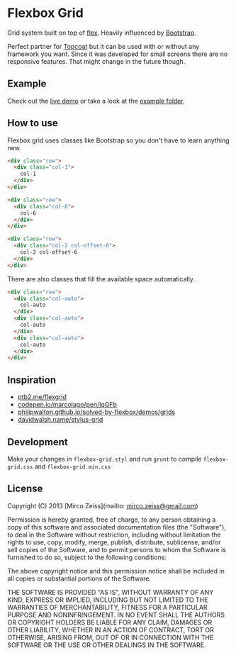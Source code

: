 # Flexbox Grid

Grid system built on top of [flex](https://developer.mozilla.org/en-US/docs/Web/CSS/flex).
Heavily influenced by [Bootstrap](http://getbootstrap.com/css/#grid).

Perfect partner for [Topcoat](http://topcoat.io/) but it can be used with or without any framework you want.
Since it was developed for small screens there are no responsive features. That might change in the future though.

## Example

Check out the [live demo]() or take a look at the [example folder]().

## How to use

Flexbox grid uses classes like Bootstrap so you don't have to learn anything new.

```html
<div class="row">
  <div class="col-1">
    col-1
  </div>
</div>

<div class="row">
  <div class="col-6">
    col-6
  </div>
</div>

<div class="row">
  <div class="col-2 col-offset-6">
    col-2 col-offset-6
  </div>
</div>
```

There are also classes that fill the available space automatically.

```html
<div class="row">
  <div class="col-auto">
    col-auto
  </div>
  <div class="col-auto">
    col-auto
  </div>
  <div class="col-auto">
    col-auto
  </div>
</div>
```

## Inspiration

 - [ptb2.me/flexgrid](http://ptb2.me/flexgrid/)
 - [codepen.io/marcolago/pen/lqGFb](http://codepen.io/marcolago/pen/lqGFb)
 - [philipwalton.github.io/solved-by-flexbox/demos/grids](http://philipwalton.github.io/solved-by-flexbox/demos/grids/)
 - [davidwalsh.name/stylus-grid](http://davidwalsh.name/stylus-grid)

## Development

Make your changes in `flexbox-grid.styl` and run `grunt` to compile `flexbox-grid.css` and `flexbox-grid.min.css`

## License

Copyright (C) 2013 [Mirco Zeiss](mailto: mirco.zeiss@gmail.com)

Permission is hereby granted, free of charge, to any person obtaining a copy of this software and associated documentation files (the "Software"), to deal in the Software without restriction, including without limitation the rights to use, copy, modify, merge, publish, distribute, sublicense, and/or sell copies of the Software, and to permit persons to whom the Software is furnished to do so, subject to the following conditions:

The above copyright notice and this permission notice shall be included in all copies or substantial portions of the Software.

THE SOFTWARE IS PROVIDED "AS IS", WITHOUT WARRANTY OF ANY KIND, EXPRESS OR IMPLIED, INCLUDING BUT NOT LIMITED TO THE WARRANTIES OF MERCHANTABILITY, FITNESS FOR A PARTICULAR PURPOSE AND NONINFRINGEMENT. IN NO EVENT SHALL THE AUTHORS OR COPYRIGHT HOLDERS BE LIABLE FOR ANY CLAIM, DAMAGES OR OTHER LIABILITY, WHETHER IN AN ACTION OF CONTRACT, TORT OR OTHERWISE, ARISING FROM, OUT OF OR IN CONNECTION WITH THE SOFTWARE OR THE USE OR OTHER DEALINGS IN THE SOFTWARE.